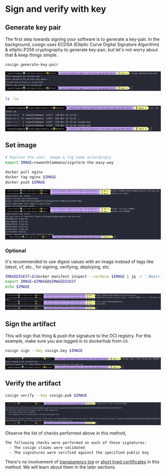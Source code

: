 # Sign and verify with key

## Generate key pair

The first step towards signing your software is to generate a key-pair. In the background, cosign uses ECDSA (Elliptic Curve Digital Signature Algorithm) & elliptic.P256 cryptography to generate key-pair, but let's not worry about that & keep things simple.

```bash
cosign generate-key-pair
```

![cosign-generate-key-pair](../images/cosign-generate-key-pair.png)

```bash
ls -la
```

![cosign-list-files](../images/cosign-list-keys.png)

## Set image

```bash
# Replace the user, image & tag name accordingly
export IMAGE=rewanthtammana/sigstore-the-easy-way
```

```bash
docker pull nginx
docker tag nginx $IMAGE
docker push $IMAGE
```

![cosign-sign-and-verify-with-key-set-image](../images/cosign-sign-and-verify-with-key-set-image.png)

### Optional

It's recommended to use digest values with an image instead of tags like *latest*, *v1*, etc., for signing, verifying, deploying, etc.

```bash
IMAGEDIGEST=$(docker manifest inspect --verbose $IMAGE | jq -r '.Descriptor.digest')
export IMAGE=$IMAGE@$IMAGEDIGEST
echo $IMAGE
```

![set-image-with-digest](../images/set-image-with-digest.png)

## Sign the artifact

This will sign that thing & push the signature to the OCI registry. For this example, make sure you are logged in to dockerhub from cli.

```bash
cosign sign --key cosign.key $IMAGE
```

![cosign-sign-the-artifact](../images/cosign-sign-the-artifact.png)

## Verify the artifact

```bash
cosign verify --key cosign.pub $IMAGE
```

![cosign-verify-the-artifact](../images/cosign-verify-the-artifact.png)

Observe the list of checks performed above in this method,

```
The following checks were performed on each of these signatures:
  - The cosign claims were validated
  - The signatures were verified against the specified public key
```

There's no involvement of [transparency log](../rekor/readme.md) or [short lived certificates](../fulcio/readme.md) in this method. We will learn about them in the later sections.

